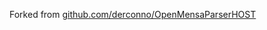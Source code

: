 
Forked from [github.com/derconno/OpenMensaParserHOST](https://github.com/derconno/OpenMensaParserHOST)
